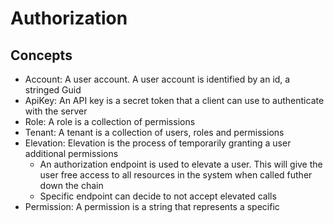 # Authorization

## Concepts

- Account: A user account. A user account is identified by an id, a stringed Guid
- ApiKey: An API key is a secret token that a client can use to authenticate with the server
- Role: A role is a collection of permissions
- Tenant: A tenant is a collection of users, roles and permissions
- Elevation: Elevation is the process of temporarily granting a user additional permissions
  - An authorization endpoint is used to elevate a user. This will give the user free access to all
    resources in the system when called futher down the chain
  - Specific endpoint can decide to not accept elevated calls
- Permission: A permission is a string that represents a specific